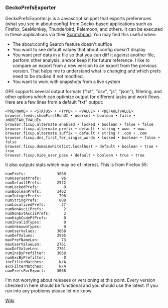 ### GeckoPrefsExporter

GeckoPrefsExporter.js is a Javascript snippet that exports preferences (what you see in about:config) from Gecko-based applications such as Firefox, SeaMonkey, Thunderbird, Palemoon, and others.  It can be executed in these applications via their [Scratchpad](https://developer.mozilla.org/en-US/docs/Tools/Scratchpad).  You may find this useful when:

* The about:config Search feature doesn't suffice
* You want to see default values that about:config doesn't display
* You want pref data in a file so that you can diff it against another file, perform other analysis, and/or keep it for future reference.  I like to compare an export from a new version to an export from the previous version.  That helps me to understand what is changing and which prefs need to be studied if not modified.
* You want to work with snapshots from a live system

GPE supports several output formats ("txt", "csv", "js", "json"), filtering, and other options which can optimize output for different tasks and work flows.  Here are a few lines from a default "txt" output:

```
<PREFNAME> • <STATUS> • <TYPE> • <VALUE> • <DEFAULTVALUE>
browser.feeds.showFirstRunUI • userset • boolean • false • <NODEFAULTVALUE>
browser.fixup.alternate.enabled • locked • boolean • false • false
browser.fixup.alternate.prefix • default • string • www. • www.
browser.fixup.alternate.suffix • default • string • .com • .com
browser.fixup.dns_first_for_single_words • locked • boolean • false • false
browser.fixup.domainwhitelist.localhost • default • boolean • true • true
browser.fixup.hide_user_pass • default • boolean • true • true
```

It also outputs stats which may be of interest.  This is from Firefox 55:

```
numPrefs:              3068
numUsersetPrefs:         96
numDefaultPrefs:       2972
numLockedPrefs:           0
numBooleanPrefs:       1462
numIntegerPrefs:        798
numStringPrefs:         808
numLocalizedPrefs:       27
numNonAsciiPrefs:         2
numNonExtAsciiPrefs:      2
numHighCodePtPrefs:       0
numInvalidTypes:          0
numUnknownTypes:          0
numUserValues:         3068
numDefValues:          2995
maxPrefNameLen:          73
maxUserValueLen:       2761
maxDefValueLen:        2761
numIncByPrefilter:     3068
numExcByPrefilter:        0
incFilterMatches:       N/A
excFilterMatches:       N/A
numPrefsForExport:     3068
```

I'm not worrying about releases or versioning at this point.  Every version checked in here should be functional and you should use the latest.  If you run into any problems please let me know.

[Wiki](https://github.com/Theemim/GeckoPrefsExporter/wiki)


